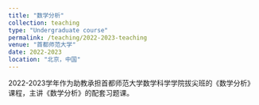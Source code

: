 ```yaml
---
title: "数学分析"
collection: teaching
type: "Undergraduate course"
permalink: /teaching/2022-2023-teaching
venue: "首都师范大学"
date: 2022-2023
location: "北京，中国"
---
```


2022-2023学年作为助教承担首都师范大学数学科学学院拔尖班的《数学分析》课程，主讲《数学分析》的配套习题课。